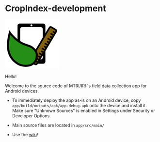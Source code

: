 # CropIndex-development

![app_logo.png](https://github.com/staden/CropIndex-development/blob/master/app/src/main/res/drawable/cropindex_logo_small.png)

Hello!

Welcome to the source code of MTRI/IRI 's field data collection app for Android devices.

  * To immediately deploy the app as-is on an Android device, copy `app/build/outputs/apk/app-debug.apk` onto the device and install it. Make sure "Unknown Sources" is enabled in Settings under Security or Developer Options.

  * Main source files are located in `app/src/main/`
  
  * Use the [wiki](https://github.com/staden/CropIndex-development/wiki)!
